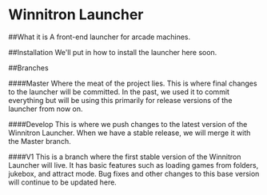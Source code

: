 # Winnitron Launcher

##What it is
A front-end launcher for arcade machines.

##Installation
We'll put in how to install the launcher here soon.

##Branches

####Master
Where the meat of the project lies.  This is where final changes to the launcher will be committed.  In the past, we used it to commit everything but will be using this primarily for release versions of the launcher from now on.

####Develop
This is where we push changes to the latest version of the Winnitron Launcher.  When we have a stable release, we will merge it with the Master branch.

####V1
This is a branch where the first stable version of the Winnitron Launcher will live.  It has basic features such as loading games from folders, jukebox, and attract mode.  Bug fixes and other changes to this base version will continue to be updated here.
